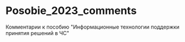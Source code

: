 # Posobie_2023_comments
Комментарии к пособию "Информационные технологии поддержки принятия решений в ЧС"
